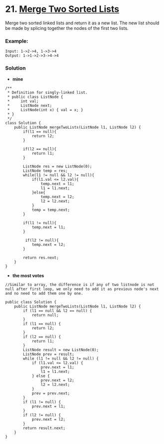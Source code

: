 # 21. [Merge Two Sorted Lists](https://leetcode.com/problems/merge-two-sorted-lists/description/)

Merge two sorted linked lists and return it as a new list. The new list should be made by splicing together the nodes of the first two lists.

### Example:
    Input: 1->2->4, 1->3->4
    Output: 1->1->2->3->4->4
    
### Solution

* **mine**
```
/**
 * Definition for singly-linked list.
 * public class ListNode {
 *     int val;
 *     ListNode next;
 *     ListNode(int x) { val = x; }
 * }
 */
class Solution {
    public ListNode mergeTwoLists(ListNode l1, ListNode l2) {
        if(l1 == null){
            return l2;
        }
        
        if(l2 == null){
            return l1;
        }
        
        ListNode res = new ListNode(0);
        ListNode temp = res;
        while(l1 != null && l2 != null){
            if(l1.val <= l2.val){
                temp.next = l1;
                l1 = l1.next;
            }else{
                temp.next = l2;
                l2 = l2.next;
            }
            temp = temp.next;
        }
        
        if(l1 != null){
            temp.next = l1;
        }
        
         if(l2 != null){
            temp.next = l2;
        }
        
        return res.next;
    }
}
```

* **the most votes**
```
//Similar to array, the difference is if any of two listnode is not null after first loop, we only need to add it as previous node's next and no need to add them one by one.

public class Solution {
    public ListNode mergeTwoLists(ListNode l1, ListNode l2) {
        if (l1 == null && l2 == null) {
            return null;
        }
        if (l1 == null) {
            return l2;
        }
        if (l2 == null) {
            return l1;
        }
        ListNode result = new ListNode(0);
        ListNode prev = result;
        while (l1 != null && l2 != null) {
            if (l1.val <= l2.val) {
                prev.next = l1;
                l1 = l1.next;
            } else {
                prev.next = l2;
                l2 = l2.next;
            }
            prev = prev.next;
        }
        if (l1 != null) {
            prev.next = l1;
        }
        if (l2 != null) {
            prev.next = l2;
        }
        return result.next;
    }
}
```

